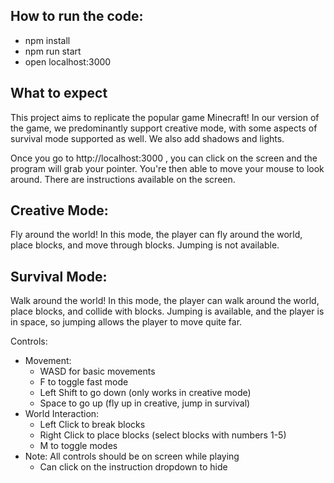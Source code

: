 ## How to run the code:
* npm install
* npm run start
* open localhost:3000

## What to expect
This project aims to replicate the popular game Minecraft! In our version
of the game, we predominantly support creative mode, with some aspects of
survival mode supported as well. We also add shadows and lights.

Once you go to http://localhost:3000 , you can click on the screen and the
program will grab your pointer. You're then able to move your mouse to look around.
There are instructions available on the screen.

## Creative Mode:
Fly around the world! In this mode, the player can fly around the world,
place blocks, and move through blocks. Jumping is not available.

## Survival Mode:
Walk around the world! In this mode, the player can walk around the world,
place blocks, and collide with blocks. Jumping is available, and the player
is in space, so jumping allows the player to move quite far.

Controls:
* Movement:
    * WASD for basic movements
    * F to toggle fast mode
    * Left Shift to go down (only works in creative mode)
    * Space to go up (fly up in creative, jump in survival)
* World Interaction:
    * Left Click to break blocks
    * Right Click to place blocks (select blocks with numbers 1-5)
    * M to toggle modes
* Note: All controls should be on screen while playing
    * Can click on the instruction dropdown to hide
